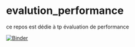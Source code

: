 # evalution_performance
ce repos est dédie à tp évaluation de performance  

[![Binder](https://mybinder.org/badge_logo.svg)](https://mybinder.org/v2/gh/abiart/evalution_performance/main)
